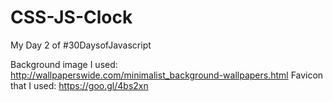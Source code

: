 # CSS-JS-Clock

My Day 2 of #30DaysofJavascript

Background image I used: http://wallpaperswide.com/minimalist_background-wallpapers.html
Favicon that I used: https://goo.gl/4bs2xn
